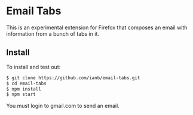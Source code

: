 # Email Tabs

This is an experimental extension for Firefox that composes an email with information from a bunch of tabs in it.

## Install

To install and test out:

```sh
$ git clone https://github.com/ianb/email-tabs.git
$ cd email-tabs
$ npm install
$ npm start
```

You must login to gmail.com to send an email.
